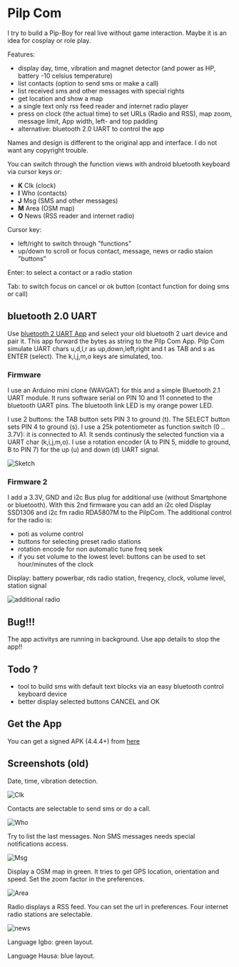# Pilp Com

I try to build a Pip-Boy for real live without game interaction. Maybe it 
is an idea for cosplay or role play.

Features:

- display day, time, vibration and magnet detector (and power as HP, battery -10 celsius temperature)
- list contacts (option to send sms or make a call)
- list received sms and other messages with special rights
- get location and show a map
- a single text only rss feed reader and internet radio player
- press on clock (the actual time) to set URLs (Radio and RSS), map zoom, message limit, App width, left- and top padding
- alternative: bluetooth 2.0 UART to control the app

Names and design is different to the original app and interface. I do not want any copyright trouble.

You can switch through the function views with android bluetooth keyboard via cursor keys or:

- **K** Clk (clock)
- **I** Who (contacts)
- **J** Msg (SMS and other messages)
- **M** Area (OSM map)
- **O** News (RSS reader and internet radio)

Cursor key:

- left/right to switch through "functions"
- up/down to scroll or focus contact, message, news or radio staion "buttons"

Enter: to select a contact or a radio station

Tab: to switch focus on cancel or ok button (contact function for doing sms or call)

## bluetooth 2.0 UART

Use [bluetooth 2 UART App](https://raw.githubusercontent.com/no-go/Bluetooth-2-UART/master/Application/release/de.digisocken.bluetooth2uart.apk)
and select your old bluetooth 2 uart device and pair it. This app forward the bytes as string
to the Pilp Com App. Pilp Com simulate UART chars u,d,l,r as up,down,left,right and t as TAB and s as ENTER (select).
The k,i,j,m,o keys are simulated, too.

### Firmware

I use an Arduino mini clone (WAVGAT) for this and a simple Bluetooth 2.1 UART module.
It runs software serial on PIN 10 and 11 conneted to the bluetooth UART pins.
The bluetooth link LED is my orange power LED.

I use 2 buttons: the TAB button sets PIN 3 to ground (t). The SELECT button sets PIN 4 to ground (s).
I use a 25k potentiometer as function switch (0 .. 3.7V): it is connected to A1. It sends
continusly the selected function via a UART char (k,i,j,m,o).
I use a rotation encoder (A to PIN 5, middle to ground, B to PIN 7) for the up (u) and down (d)
UART signal.

![Sketch](sketch.jpg)

### Firmware 2

I add a 3.3V, GND and i2c Bus plug for additional use (without Smartphone or bluetooth).
With this 2nd firmware you can add an i2c oled Display SSD1306 and i2c fm radio RDA5807M to
the PilpCom. The additional control for the radio is:

- poti as volume control
- buttons for selecting preset radio stations
- rotation encode for non automatic tune freq seek
- if you set volume to the lowest level: buttons can be used to set hour/minutes of the clock

Display: battery powerbar, rds radio station, freqency, clock, volume level, station signal

![additional radio](radio.jpg)

## Bug!!!

The app activitys are running in background. Use app details to stop the app!!

## Todo ?

- tool to build sms with default text blocks via an easy bluetooth control keyboard device
- better display selected buttons CANCEL and OK

## Get the App

You can get a signed APK (4.4.4+) from [here](https://raw.githubusercontent.com/no-go/PilpCom/master/app/release/de.digisocken.pilp_com.apk)

## Screenshots (old)

Date, time, vibration detection.

![Clk](img/clk.jpg)

Contacts are selectable to send sms or do a call.

![Who](img/who.jpg)

Try to list the last messages. Non SMS messages needs special notifications access.

![Msg](img/msg.jpg)

Display a OSM map in green. It tries to get GPS location, orientation and speed. Set the zoom factor in the preferences.

![Area](img/area.jpg)

Radio displays a RSS feed. You can set the url in preferences. Four internet radio stations are selectable.

![news](img/news.jpg)

Language Igbo: green layout.

Language Hausa: blue layout.
